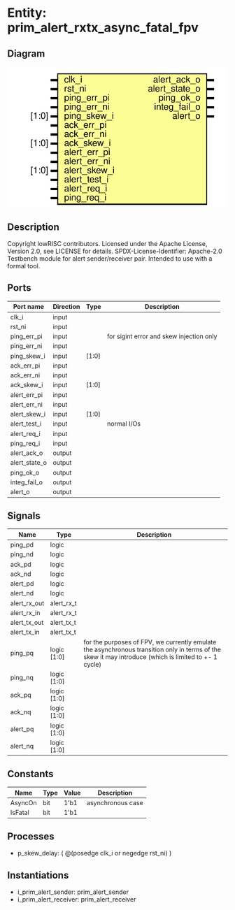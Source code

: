 # Entity: prim_alert_rxtx_async_fatal_fpv

## Diagram

![Diagram](prim_alert_rxtx_async_fatal_fpv.svg "Diagram")
## Description

Copyright lowRISC contributors.
 Licensed under the Apache License, Version 2.0, see LICENSE for details.
 SPDX-License-Identifier: Apache-2.0
 Testbench module for alert sender/receiver pair. Intended to use with
 a formal tool.
 
## Ports

| Port name     | Direction | Type  | Description                              |
| ------------- | --------- | ----- | ---------------------------------------- |
| clk_i         | input     |       |                                          |
| rst_ni        | input     |       |                                          |
| ping_err_pi   | input     |       | for sigint error and skew injection only |
| ping_err_ni   | input     |       |                                          |
| ping_skew_i   | input     | [1:0] |                                          |
| ack_err_pi    | input     |       |                                          |
| ack_err_ni    | input     |       |                                          |
| ack_skew_i    | input     | [1:0] |                                          |
| alert_err_pi  | input     |       |                                          |
| alert_err_ni  | input     |       |                                          |
| alert_skew_i  | input     | [1:0] |                                          |
| alert_test_i  | input     |       | normal I/Os                              |
| alert_req_i   | input     |       |                                          |
| ping_req_i    | input     |       |                                          |
| alert_ack_o   | output    |       |                                          |
| alert_state_o | output    |       |                                          |
| ping_ok_o     | output    |       |                                          |
| integ_fail_o  | output    |       |                                          |
| alert_o       | output    |       |                                          |
## Signals

| Name         | Type        | Description                                                                                                                                            |
| ------------ | ----------- | ------------------------------------------------------------------------------------------------------------------------------------------------------ |
| ping_pd      | logic       |                                                                                                                                                        |
| ping_nd      | logic       |                                                                                                                                                        |
| ack_pd       | logic       |                                                                                                                                                        |
| ack_nd       | logic       |                                                                                                                                                        |
| alert_pd     | logic       |                                                                                                                                                        |
| alert_nd     | logic       |                                                                                                                                                        |
| alert_rx_out | alert_rx_t  |                                                                                                                                                        |
| alert_rx_in  | alert_rx_t  |                                                                                                                                                        |
| alert_tx_out | alert_tx_t  |                                                                                                                                                        |
| alert_tx_in  | alert_tx_t  |                                                                                                                                                        |
| ping_pq      | logic [1:0] | for the purposes of FPV, we currently emulate the asynchronous transition only in terms of the skew it may introduce (which is limited to +- 1 cycle)  |
| ping_nq      | logic [1:0] |                                                                                                                                                        |
| ack_pq       | logic [1:0] |                                                                                                                                                        |
| ack_nq       | logic [1:0] |                                                                                                                                                        |
| alert_pq     | logic [1:0] |                                                                                                                                                        |
| alert_nq     | logic [1:0] |                                                                                                                                                        |
## Constants

| Name    | Type | Value | Description        |
| ------- | ---- | ----- | ------------------ |
| AsyncOn | bit  | 1'b1  | asynchronous case  |
| IsFatal | bit  | 1'b1  |                    |
## Processes
- p_skew_delay: ( @(posedge clk_i or negedge rst_ni) )
## Instantiations

- i_prim_alert_sender: prim_alert_sender
- i_prim_alert_receiver: prim_alert_receiver

